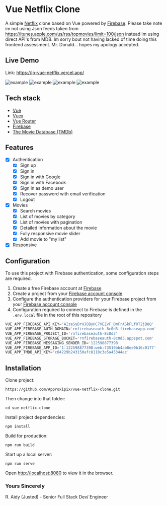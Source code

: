 # Vue Netflix Clone
A simple [Netflix](https://netflix.com) clone based on Vue powered by [Firebase](https://firebase.google.com). Please take note im not using Json feeds taken from https://itunes.apple.com/us/rss/topmovies/limit=100/json instead im using direct API's from MDB. Im sorry bout not having lacked of time doing this frontend assessment. Mr. Donald... hopes my apology accepted.
<div>
</div>

## Live Demo
Link: https://lp-vue-netflix.vercel.app/

![example](https://github.com/Approxipix/vue-netflix-clone/blob/master/example1.png?raw=true)
![example](https://github.com/Approxipix/vue-netflix-clone/blob/master/example2.png?raw=true)
![example](https://github.com/Approxipix/vue-netflix-clone/blob/master/example3.png?raw=true)
![example](https://github.com/Approxipix/vue-netflix-clone/blob/master/example4.png?raw=true)


## Tech stack
* [Vue](https://github.com/vuejs/vue)
* [Vuex](https://github.com/vuejs/vuex)
* [Vue Router](https://github.com/vuejs/vue-router)
* [Firebase](https://firebase.google.com)
* [The Movie Database (TMDb)](https://www.themoviedb.org)

## Features
- [x] Authentication
  - [x] Sign up
  - [x] Sign in
  - [x] Sign in with Google
  - [x] Sign in with Facebook
  - [x] Sign in as demo user
  - [x] Recover password with email verification
  - [x] Logout
- [x] Movies
  - [x] Search movies
  - [x] List of movies by category
  - [x] List of movies with pagination
  - [x] Detailed information about the movie
  - [x] Fully responsive movie slider
  - [x] Add movie to "my list"
- [x] Responsive

## Configuration
To use this project with Firebase authentication, some configuration steps are required.
  1) Create a free Firebase account at [Firebase](https://firebase.google.com)
  2) Create a project from your [Firebase account console](https://console.firebase.google.com)
  3) Configure the authentication providers for your Firebase project from your [Firebase account console](https://console.firebase.google.com)
  4) Configuration required to connect to Firebase is defined in the `.env.local` file in the root of this repository
```js
VUE_APP_FIREBASE_API_KEY='AIzaSyBrHJBByHC7VEZvF_DmFrASkFLfOT2jB8Q'
VUE_APP_FIREBASE_AUTH_DOMAIN='rnfirebaseauth-8c0d3.firebaseapp.com'
VUE_APP_FIREBASE_PROJECT_ID='rnfirebaseauth-8c0d3'
VUE_APP_FIREBASE_STORAGE_BUCKET='rnfirebaseauth-8c0d3.appspot.com'
VUE_APP_FIREBASE_MESSAGING_SENDER_ID='122598877398'
VUE_APP_FIREBASE_APP_ID='1:122598877398:web:73519bb4ab8ee0b16c0177'
VUE_APP_TMDB_API_KEY='c04229b243150afc8110c3e5a45344ec'
```

## Installation
Clone project:
```shell
https://github.com/Approxipix/vue-netflix-clone.git
```

Then change into that folder:
```shell
cd vue-netflix-clone
```

Install project dependencies:
```shell
npm install
```

Build for production:
```shell
npm run build
```

Start up a local server:
```shell
npm run serve
```

Open [http://localhost:8080](http://localhost:8080) to view it in the browser.

### Yours Sincerely
R. Aidy (Justed) - Senior Full Stack Dev/ Engineer

